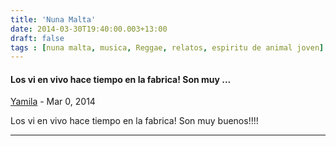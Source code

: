 ```yaml
---
title: 'Nuna Malta'
date: 2014-03-30T19:40:00.003+13:00
draft: false
tags : [nuna malta, musica, Reggae, relatos, espiritu de animal joven]
---
```


#### Los vi en vivo hace tiempo en la fabrica! Son muy ...
[Yamila]( "noreply@blogger.com") - <time datetime="2014-03-30T19:53:18.393+13:00">Mar 0, 2014</time>

Los vi en vivo hace tiempo en la fabrica! Son muy buenos!!!!
<hr />
